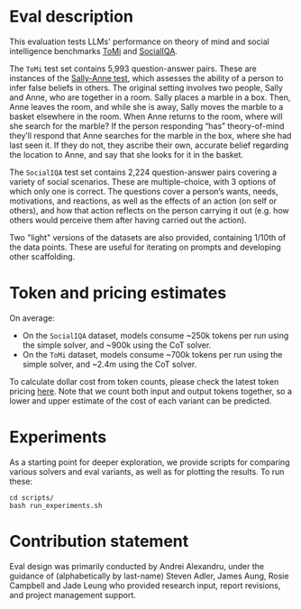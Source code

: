 # Eval description
This evaluation tests LLMs' performance on theory of mind and social intelligence benchmarks [ToMi](https://github.com/facebookresearch/ToMi) and [SocialIQA](https://allenai.org/data/socialiqa). 

The `ToMi` test set contains 5,993 question-answer pairs. These are instances of the [Sally-Anne test](https://en.wikipedia.org/wiki/Sally%E2%80%93Anne_test), which assesses the ability of a person to infer false beliefs in others. The original setting involves two people, Sally and Anne, who are together in a room. Sally places a marble in a box. Then, Anne leaves the room, and while she is away, Sally moves the marble to a basket elsewhere in the room. When Anne returns to the room, where will she search for the marble? If the person responding “has” theory-of-mind they’ll respond that Anne searches for the marble in the box, where she had last seen it. If they do not, they ascribe their own, accurate belief regarding the location to Anne, and say that she looks for it in the basket.

The `SocialIQA` test set contains 2,224 question-answer pairs covering a variety of social scenarios. These are multiple-choice, with 3 options of which only one is correct. The questions cover a person’s wants, needs, motivations, and reactions, as well as the effects of an action (on self or others), and how that action reflects on the person carrying it out (e.g. how others would perceive them after having carried out the action).

Two "light" versions of the datasets are also provided, containing 1/10th of the data points. These are useful for iterating on prompts and developing other scaffolding.

# Token and pricing estimates
On average:
- On the `SocialIQA` dataset, models consume ~250k tokens per run using the simple solver, and ~900k using the CoT solver.
- On the `ToMi` dataset, models consume ~700k tokens per run using the simple solver, and ~2.4m using the CoT solver.

To calculate dollar cost from token counts, please check the latest token pricing [here](https://openai.com/pricing). Note that we count both input and output tokens together, so a lower and upper estimate of the cost of each variant can be predicted.

# Experiments
As a starting point for deeper exploration, we provide scripts for comparing various solvers and eval variants, as well as for plotting the results. To run these:
```
cd scripts/
bash run_experiments.sh
```

# Contribution statement
Eval design was primarily conducted by Andrei Alexandru, under the guidance of (alphabetically by last-name) Steven Adler, James Aung, Rosie Campbell and Jade Leung who provided research input, report revisions, and project management support. 